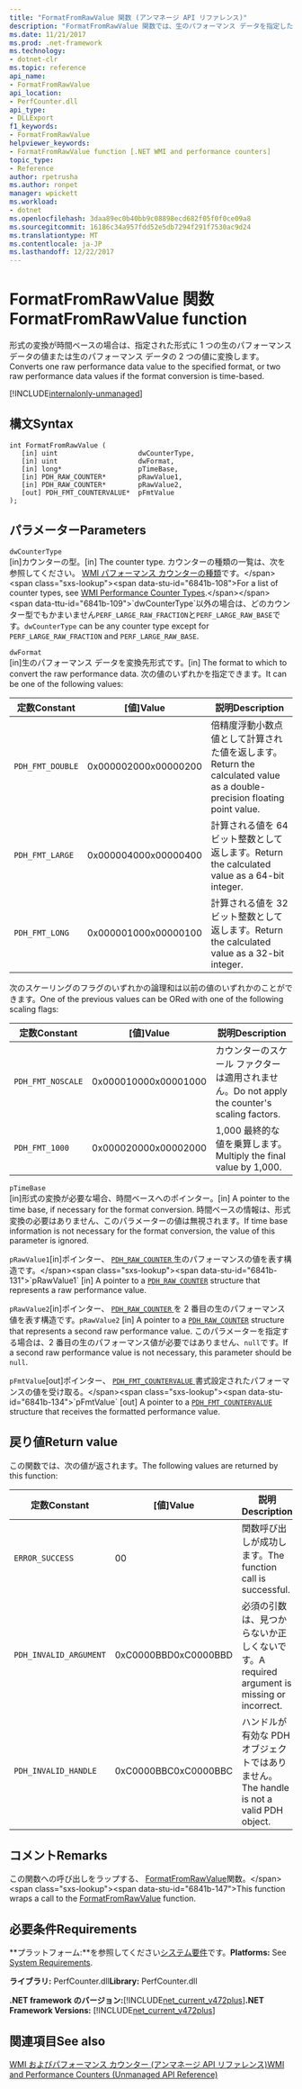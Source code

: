 ```yaml
---
title: "FormatFromRawValue 関数 (アンマネージ API リファレンス)"
description: "FormatFromRawValue 関数では、生のパフォーマンス データを指定した形式に変換します。"
ms.date: 11/21/2017
ms.prod: .net-framework
ms.technology:
- dotnet-clr
ms.topic: reference
api_name:
- FormatFromRawValue
api_location:
- PerfCounter.dll
api_type:
- DLLExport
f1_keywords:
- FormatFromRawValue
helpviewer_keywords:
- FormatFromRawValue function [.NET WMI and performance counters]
topic_type:
- Reference
author: rpetrusha
ms.author: ronpet
manager: wpickett
ms.workload:
- dotnet
ms.openlocfilehash: 3daa89ec0b40bb9c08898ecd682f05f0f0ce09a8
ms.sourcegitcommit: 16186c34a957fdd52e5db7294f291f7530ac9d24
ms.translationtype: MT
ms.contentlocale: ja-JP
ms.lasthandoff: 12/22/2017
---
```

# <a name="formatfromrawvalue-function"></a><span data-ttu-id="6841b-103">FormatFromRawValue 関数</span><span class="sxs-lookup"><span data-stu-id="6841b-103">FormatFromRawValue function</span></span>
<span data-ttu-id="6841b-104">形式の変換が時間ベースの場合は、指定された形式に 1 つの生のパフォーマンス データの値または生のパフォーマンス データの 2 つの値に変換します。</span><span class="sxs-lookup"><span data-stu-id="6841b-104">Converts one raw performance data value to the specified format, or two raw performance data values if the format conversion is time-based.</span></span>   
  
[!INCLUDE[internalonly-unmanaged](../../../../includes/internalonly-unmanaged.md)]
  
## <a name="syntax"></a><span data-ttu-id="6841b-105">構文</span><span class="sxs-lookup"><span data-stu-id="6841b-105">Syntax</span></span>  
  
```  
int FormatFromRawValue (
   [in] uint                    dwCounterType, 
   [in] uint                    dwFormat, 
   [in] long*                   pTimeBase,
   [in] PDH_RAW_COUNTER*        pRawValue1,
   [in] PDH_RAW_COUNTER*        pRawValue2,
   [out] PDH_FMT_COUNTERVALUE*  pFmtValue
); 
```  

## <a name="parameters"></a><span data-ttu-id="6841b-106">パラメーター</span><span class="sxs-lookup"><span data-stu-id="6841b-106">Parameters</span></span>

`dwCounterType`  
<span data-ttu-id="6841b-107">[in]カウンターの型。</span><span class="sxs-lookup"><span data-stu-id="6841b-107">[in] The counter type.</span></span> <span data-ttu-id="6841b-108">カウンターの種類の一覧は、次を参照してください。 [WMI パフォーマンス カウンターの種類](https://msdn.microsoft.com/library/aa394569(v=vs.85).aspx)です。</span><span class="sxs-lookup"><span data-stu-id="6841b-108">For a list of counter types, see [WMI Performance Counter Types](https://msdn.microsoft.com/library/aa394569(v=vs.85).aspx).</span></span> <span data-ttu-id="6841b-109">`dwCounterType`以外の場合は、どのカウンター型でもかまいません`PERF_LARGE_RAW_FRACTION`と`PERF_LARGE_RAW_BASE`です。</span><span class="sxs-lookup"><span data-stu-id="6841b-109">`dwCounterType` can be any counter type except for `PERF_LARGE_RAW_FRACTION` and `PERF_LARGE_RAW_BASE`.</span></span> 

`dwFormat`  
<span data-ttu-id="6841b-110">[in]生のパフォーマンス データを変換先形式です。</span><span class="sxs-lookup"><span data-stu-id="6841b-110">[in] The format to which to convert the raw performance data.</span></span> <span data-ttu-id="6841b-111">次の値のいずれかを指定できます。</span><span class="sxs-lookup"><span data-stu-id="6841b-111">It can be one of the following values:</span></span>

|<span data-ttu-id="6841b-112">定数</span><span class="sxs-lookup"><span data-stu-id="6841b-112">Constant</span></span>  |<span data-ttu-id="6841b-113">[値]</span><span class="sxs-lookup"><span data-stu-id="6841b-113">Value</span></span>  |<span data-ttu-id="6841b-114">説明</span><span class="sxs-lookup"><span data-stu-id="6841b-114">Description</span></span> |
|---------|---------|---------|
| `PDH_FMT_DOUBLE` |<span data-ttu-id="6841b-115">0x00000200</span><span class="sxs-lookup"><span data-stu-id="6841b-115">0x00000200</span></span> | <span data-ttu-id="6841b-116">倍精度浮動小数点値として計算された値を返します。</span><span class="sxs-lookup"><span data-stu-id="6841b-116">Return the calculated value as a double-precision floating point value.</span></span> | 
| `PDH_FMT_LARGE` | <span data-ttu-id="6841b-117">0x00000400</span><span class="sxs-lookup"><span data-stu-id="6841b-117">0x00000400</span></span> | <span data-ttu-id="6841b-118">計算される値を 64 ビット整数として返します。</span><span class="sxs-lookup"><span data-stu-id="6841b-118">Return the calculated value as a 64-bit integer.</span></span> |
| `PDH_FMT_LONG` | <span data-ttu-id="6841b-119">0x00000100</span><span class="sxs-lookup"><span data-stu-id="6841b-119">0x00000100</span></span> | <span data-ttu-id="6841b-120">計算される値を 32 ビット整数として返します。</span><span class="sxs-lookup"><span data-stu-id="6841b-120">Return the calculated value as a 32-bit integer.</span></span> |

<span data-ttu-id="6841b-121">次のスケーリングのフラグのいずれかの論理和は以前の値のいずれかのことができます。</span><span class="sxs-lookup"><span data-stu-id="6841b-121">One of the previous values can be ORed with one of the following scaling flags:</span></span>

|<span data-ttu-id="6841b-122">定数</span><span class="sxs-lookup"><span data-stu-id="6841b-122">Constant</span></span>  |<span data-ttu-id="6841b-123">[値]</span><span class="sxs-lookup"><span data-stu-id="6841b-123">Value</span></span>  |<span data-ttu-id="6841b-124">説明</span><span class="sxs-lookup"><span data-stu-id="6841b-124">Description</span></span> |
|---------|---------|---------|
| `PDH_FMT_NOSCALE` | <span data-ttu-id="6841b-125">0x00001000</span><span class="sxs-lookup"><span data-stu-id="6841b-125">0x00001000</span></span> | <span data-ttu-id="6841b-126">カウンターのスケール ファクターは適用されません。</span><span class="sxs-lookup"><span data-stu-id="6841b-126">Do not apply the counter's scaling factors.</span></span> |
| `PDH_FMT_1000` | <span data-ttu-id="6841b-127">0x00002000</span><span class="sxs-lookup"><span data-stu-id="6841b-127">0x00002000</span></span> | <span data-ttu-id="6841b-128">1,000 最終的な値を乗算します。</span><span class="sxs-lookup"><span data-stu-id="6841b-128">Multiply the final value by 1,000.</span></span> | 

`pTimeBase`  
<span data-ttu-id="6841b-129">[in]形式の変換が必要な場合、時間ベースへのポインター。</span><span class="sxs-lookup"><span data-stu-id="6841b-129">[in] A pointer to the time base, if necessary for the format conversion.</span></span> <span data-ttu-id="6841b-130">時間ベースの情報は、形式変換の必要はありません、このパラメーターの値は無視されます。</span><span class="sxs-lookup"><span data-stu-id="6841b-130">If time base information is not necessary for the format conversion, the value of this parameter is ignored.</span></span>

<span data-ttu-id="6841b-131">`pRawValue1`[in]ポインター、 [ `PDH_RAW_COUNTER` ](https://msdn.microsoft.com/library/windows/desktop/aa373060(v=vs.85).aspx)生のパフォーマンスの値を表す構造です。</span><span class="sxs-lookup"><span data-stu-id="6841b-131">`pRawValue1` [in] A pointer to a [`PDH_RAW_COUNTER`](https://msdn.microsoft.com/library/windows/desktop/aa373060(v=vs.85).aspx) structure that represents a raw performance value.</span></span>

<span data-ttu-id="6841b-132">`pRawValue2`[in]ポインター、 [ `PDH_RAW_COUNTER` ](https://msdn.microsoft.com/library/windows/desktop/aa373060(v=vs.85).aspx)を 2 番目の生のパフォーマンス値を表す構造です。</span><span class="sxs-lookup"><span data-stu-id="6841b-132">`pRawValue2` [in] A pointer to a [`PDH_RAW_COUNTER`](https://msdn.microsoft.com/library/windows/desktop/aa373060(v=vs.85).aspx) structure that represents a second raw performance value.</span></span> <span data-ttu-id="6841b-133">このパラメーターを指定する場合は、2 番目の生のパフォーマンス値が必要ではありません、`null`です。</span><span class="sxs-lookup"><span data-stu-id="6841b-133">If a second raw performance value is not necessary, this parameter should be `null`.</span></span>

<span data-ttu-id="6841b-134">`pFmtValue`[out]ポインター、 [ `PDH_FMT_COUNTERVALUE` ](https://msdn.microsoft.com/library/windows/desktop/aa373050(v=vs.85).aspx)書式設定されたパフォーマンスの値を受け取る。</span><span class="sxs-lookup"><span data-stu-id="6841b-134">`pFmtValue` [out] A pointer to a [`PDH_FMT_COUNTERVALUE`](https://msdn.microsoft.com/library/windows/desktop/aa373050(v=vs.85).aspx) structure that receives the formatted performance value.</span></span>

## <a name="return-value"></a><span data-ttu-id="6841b-135">戻り値</span><span class="sxs-lookup"><span data-stu-id="6841b-135">Return value</span></span>

<span data-ttu-id="6841b-136">この関数では、次の値が返されます。</span><span class="sxs-lookup"><span data-stu-id="6841b-136">The following values are returned by this function:</span></span>

|<span data-ttu-id="6841b-137">定数</span><span class="sxs-lookup"><span data-stu-id="6841b-137">Constant</span></span>  |<span data-ttu-id="6841b-138">[値]</span><span class="sxs-lookup"><span data-stu-id="6841b-138">Value</span></span>  |<span data-ttu-id="6841b-139">説明</span><span class="sxs-lookup"><span data-stu-id="6841b-139">Description</span></span>  |
|---------|---------|---------|
| `ERROR_SUCCESS` | <span data-ttu-id="6841b-140">0</span><span class="sxs-lookup"><span data-stu-id="6841b-140">0</span></span> | <span data-ttu-id="6841b-141">関数呼び出しが成功します。</span><span class="sxs-lookup"><span data-stu-id="6841b-141">The function call is successful.</span></span> |
| `PDH_INVALID_ARGUMENT` | <span data-ttu-id="6841b-142">0xC0000BBD</span><span class="sxs-lookup"><span data-stu-id="6841b-142">0xC0000BBD</span></span> | <span data-ttu-id="6841b-143">必須の引数は、見つからないか正しくないです。</span><span class="sxs-lookup"><span data-stu-id="6841b-143">A required argument is missing or incorrect.</span></span> | 
| `PDH_INVALID_HANDLE` | <span data-ttu-id="6841b-144">0xC0000BBC</span><span class="sxs-lookup"><span data-stu-id="6841b-144">0xC0000BBC</span></span> | <span data-ttu-id="6841b-145">ハンドルが有効な PDH オブジェクトではありません。</span><span class="sxs-lookup"><span data-stu-id="6841b-145">The handle is not a valid PDH object.</span></span> |
  
## <a name="remarks"></a><span data-ttu-id="6841b-146">コメント</span><span class="sxs-lookup"><span data-stu-id="6841b-146">Remarks</span></span>

<span data-ttu-id="6841b-147">この関数への呼び出しをラップする、 [FormatFromRawValue](https://msdn.microsoft.com/library/ms231047(v=vs.85).aspx)関数。</span><span class="sxs-lookup"><span data-stu-id="6841b-147">This function wraps a call to the [FormatFromRawValue](https://msdn.microsoft.com/library/ms231047(v=vs.85).aspx) function.</span></span>

## <a name="requirements"></a><span data-ttu-id="6841b-148">必要条件</span><span class="sxs-lookup"><span data-stu-id="6841b-148">Requirements</span></span>  
 <span data-ttu-id="6841b-149">**プラットフォーム:**を参照してください[システム要件](../../../../docs/framework/get-started/system-requirements.md)です。</span><span class="sxs-lookup"><span data-stu-id="6841b-149">**Platforms:** See [System Requirements](../../../../docs/framework/get-started/system-requirements.md).</span></span>  
  
 <span data-ttu-id="6841b-150">**ライブラリ:** PerfCounter.dll</span><span class="sxs-lookup"><span data-stu-id="6841b-150">**Library:** PerfCounter.dll</span></span>  
  
 <span data-ttu-id="6841b-151">**.NET framework のバージョン:**[!INCLUDE[net_current_v472plus](../../../../includes/net-current-v472plus.md)]</span><span class="sxs-lookup"><span data-stu-id="6841b-151">**.NET Framework Versions:** [!INCLUDE[net_current_v472plus](../../../../includes/net-current-v472plus.md)]</span></span>  
  
## <a name="see-also"></a><span data-ttu-id="6841b-152">関連項目</span><span class="sxs-lookup"><span data-stu-id="6841b-152">See also</span></span>  
[<span data-ttu-id="6841b-153">WMI およびパフォーマンス カウンター (アンマネージ API リファレンス)</span><span class="sxs-lookup"><span data-stu-id="6841b-153">WMI and Performance Counters (Unmanaged API Reference)</span></span>](index.md)
